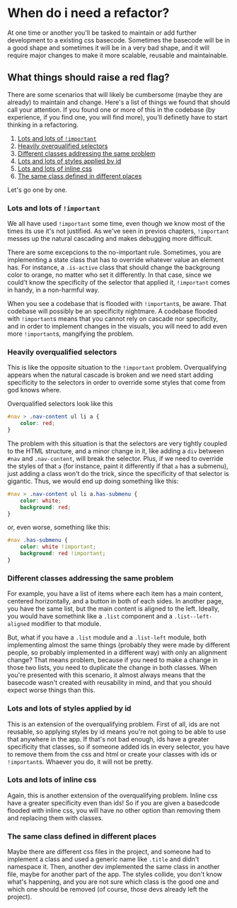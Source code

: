# When do i need a refactor?

At one time or another you'll be tasked to maintain or add further development to a existing css basecode. Sometimes the basecode will be in a good shape and sometimes it will be in a very bad shape, and it will require major changes to make it more scalable, reusable and maintainable.

## What things should raise a red flag?

There are some scenarios that will likely be cumbersome (maybe they are already) to maintain and change. Here's a list of things we found that should call your attention. If you found one or more of this in the codebase (by experience, if you find one, you will find more), you'll definetly have to start thinking in a refactoring.

1. [Lots and lots of `!important`](#lots-and-lots-of-important)
2. [Heavily overqualified selectors](#heavily-overqualified-selectors)
3. [Different classes addressing the same problem](#different-classes-addressing-the-same-problem)
4. [Lots and lots of styles applied by id](#lots-and-lots-of-styles-applied-by-id)
5. [Lots and lots of inline css](#lots-and-lots-of-inline-css)
6. [The same class defined in different places](#the-same-class-defined-in-different-places)

Let's go one by one.

### Lots and lots of `!important`

We all have used `!important` some time, even though we know most of the times its use it's not justified. As we've seen in previos chapters, `!important` messes up the natural cascading and makes debugging more difficult.

There are some excepcions to the no-important rule. Sometimes, you are implementing a state class that has to override whatever value an element has. For instance, a `.is-active` class that should change the backgroung color to orange, no matter who set it differently. In that case, since we could't know the specificity of the selector that applied it, `!important` comes in handy, in a non-harmful way.

When you see a codebase that is flooded with `!important`s, be aware. That codebase will possibly be an specificity nightmare. A codebase flooded with `!important`s means that you cannot rely on cascade nor specificity, and in order to implement changes in the visuals, you will need to add even more `!important`s, mangifying the problem.

### Heavily overqualified selectors

This is like the opposite situation to the `!important` problem. Overqualifying appears when the natural cascade is broken and we need start adding specificity to the selectors in order to override some styles that come from god knows where.

Overqualified selectors look like this

```css
#nav > .nav-content ul li a {
    color: red;
}
```

The problem with this situation is that the selectors are very tightly coupled to the HTML structure, and a minor change in it, like adding a `div` between `#nav` and `.nav-content`, will break the selector. Plus, if we need to override the styles of that `a` (for instance, paint it differently if that `a` has a submenu), just adding a class won't do the trick, since the specificity of that selector is gigantic. Thus, we would end up doing something like this:

```css
#nav > .nav-content ul li a.has-submenu {
    color: white;
    background: red;
}
```

or, even worse, something like this:

```css
#nav .has-submenu {
    color: white !important;
    background: red !important;
}
```

### Different classes addressing the same problem

For example, you have a list of items where each item has a main content, centered horizontally, and a button in both of each sides. In another page, you have the same list, but the main content is aligned to the left. Ideally, you would have somethink like a `.list` component and a `.list--left-aligned` modifier to that module.

But, what if you have a `.list` module and a `.list-left` module, both implementing almost the same things (probably they were made by different people, so probably implemented in a different way) with only an alignment change? That means problem, because if you need to make a change in those two lists, you need to duplicate the change in both classes. When you're presented with this scenario, it almost always means that the basecode wasn't created with reusability in mind, and that you should expect worse things than this.

### Lots and lots of styles applied by id

This is an extension of the overqualifying problem. First of all, ids are not reusable, so applying styles by id means you're not going to be able to use that anywhere in the app. If that's not bad enough, ids have a greater specificity that classes, so if someone added ids in every selector, you have to remove them from the css and html or create your classes with ids or `!important`s. Whaever you do, it will not be pretty.

### Lots and lots of inline css

Again, this is another extension of the overqualifying problem. Inline css have a greater specificity even than ids! So if you are given a basedcode flooded with inline css, you will have no other option than removing them and replacing them with classes.

### The same class defined in different places

Maybe there are different css files in the project, and someone had to implement a class and used a generic name like `.title` and didn't namespace it. Then, another dev implemented the same class in another file, maybe for another part of the app. The styles collide, you don't know what's happening, and you are not sure which class is the good one and which one should be removed (of course, those devs already left the project).